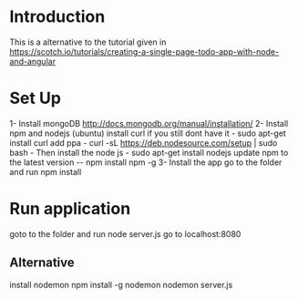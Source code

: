 # Introduction

This is a alternative to the tutorial given in https://scotch.io/tutorials/creating-a-single-page-todo-app-with-node-and-angular

# Set Up

1- Install mongoDB http://docs.mongodb.org/manual/installation/
2- Install npm and nodejs (ubuntu)
   install curl if you still dont have it -  sudo apt-get install curl
   add ppa - curl -sL https://deb.nodesource.com/setup | sudo bash -
   Then install the node js - sudo apt-get install nodejs
   update npm to the latest version -- npm install npm -g
3- Install the app
   go to the folder and run 
      npm install

# Run application

goto to the folder and run
   node server.js
   go to localhost:8080
## Alternative

install nodemon
   npm install -g nodemon
   nodemon server.js
